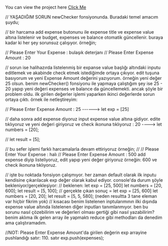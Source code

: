 You can view the project here [Click Me](https://smybudget.netlify.app)

// YAŞADIĞIM SORUN newChecker fonsiyonunda. Buradaki temel amacım şuydu;

// bir harcama add expense butonunu ile expense title ve expense value altına listelenir ve budget, expenses ve balance otomatik güncellenir. buraya kadar ki her şey sorunsuz çalışıyor. örneğin;

// Please Enter Your Expense : bulaşık deterjanı
// Please Enter Expense Amount : 20

// sorun ise halihazırda listelenmiş bir expanse value başlığı altındaki inputu editlemek ve akabinde check etmek istediğimde ortaya çıkıyor. edit tuşuna basıyorum ve yeni Expense Amount değerini yazıyorum. örneğin yeni değer 25 olsun. benim newChecker() fonsiyonu ile yapmaya çalıştığım şey ise 25 - 20 yapıp yeni değeri expenses ve balance da güncellemekti. ancak şöyle bir problem oldu. ilk girilen değerler işlemi yaparken ikinci değerlerde sorun ortaya çıktı. örnek ile netleştireyim:

// Please Enter Expense Amount : 25  ------> let exp = [25]

// daha sonra add expense diyoruz input expense value altına gidiyor. edite tıklıyoruz ve yeni değeri giriyoruz ve check ikonuna tıklıyoruz : 20 ----> let numbers = [20];

// let result = [5];

//  bu sefer işlemi farklı harcamalarla devam ettiriyoruz örneğin;
// // Please Enter Your Expense : halı
// Please Enter Expense Amount : 500 add expense diyip listeliyoruz, edit yapıp yeni değer giriyoruz örneğin: 600 ve check ikonuna tıklıyoruz.

// işte bu noktada fonsiyon çalışmıyor. her zaman default olarak ilk inputu kendisine çıkarılacak exp değer olarak kabul ediyor. console'da durum şöyle bekleniyor/gerçekleşiyor:
// beklenen: let exp = [25, 500] let numbers = [20, 600]; let result = [5, 100];
// gerçekte çıkan sonuç = let exp = [25, 600] let numbers = [20, 20]; let result = [5, 5, 580]; (neden resultta 3 tane eleman var hiçbir fikrim yok)
// kısacası benim listelenen inptularımının ilki dışında expense value altında listelenen diğer inputları tanımlanmıyor. ben bu sorunu nasıl çözebilirim ve değerleri olması gertiği gibi nasıl yazabilirim? benim aklıma ilk gelen array ile yapmaktı reduce gibi methodları da denedim ama çalıştıramadım.

//NOT: Please Enter Expense Amount'da girilen değerin exp arrayine pushlandığı satır:  110. satır exp.push(expenses);
